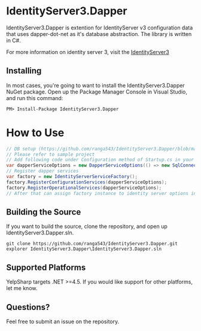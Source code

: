 # IdentityServer3.Dapper
IdentityServer3.Dapper is extention for IdentityServer v3 configuration data that uses dapper-dot-net as it's database abstraction. The library is written in C#.

For more information on identity server 3, visit the [IdentityServer3](https://github.com/IdentityServer/IdentityServer3)

## Installing 
In most cases, you're going to want to install the IdentityServer3.Dapper NuGet package.  Open up the Package Manager Console in Visual Studio, and run this command:

```
PM> Install-Package IdentityServer3.Dapper
```

# How to Use

```C#
// DB setup (https://github.com/ranga543/IdentityServer3.Dapper/blob/master/Sql/all.sql)
// Please refer to sample project
// Add following code under Configuration method of Startup.cs in your project
var dapperServiceOptions = new DapperServiceOptions(() => new SqlConnection(ConfigurationManager.ConnectionStrings["YourDBConnectionStringName"].ConnectionString));
// Register dapper services
var factory = new IdentityServerServiceFactory();
factory.RegisterConfigurationServices(dapperServiceOptions);
factory.RegisterOperationalServices(dapperServiceOptions);
// After that can assign factory instance to identity server options instance of factory property
```
## Building the Source
If you want to build the source, clone the repository, and open up IdentityServer3.Dapper.sln.  

```
git clone https://github.com/ranga543/IdentityServer3.Dapper.git
explorer IdentityServer3.Dapper\IdentityServer3.Dapper.sln
```

## Supported Platforms
YelpSharp targets .NET >=4.5.  If you would like support for other platforms, let me know.  


## Questions?
Feel free to submit an issue on the repository.

